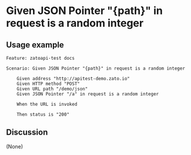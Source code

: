
Given JSON Pointer "{path}" in request is a random integer
=============================================================================================================

Usage example
-------------

```
Feature: zatoapi-test docs

Scenario: Given JSON Pointer "{path}" in request is a random integer

    Given address "http://apitest-demo.zato.io"
    Given HTTP method "POST"
    Given URL path "/demo/json"
    Given JSON Pointer "/a" in request is a random integer

    When the URL is invoked

    Then status is "200"
```

Discussion
----------

(None)